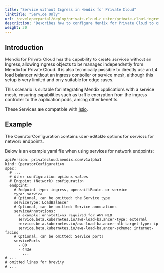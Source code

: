 ```yaml
---
title: "Service without Ingress in Mendix for Private Cloud"
linktitle: "Service Only"
url: /developerportal/deploy/private-cloud-cluster/private-cloud-ingress-settings/services-only/
description: "Describes how to configure Mendix for Private Cloud to create services without an Ingress."
weight: 30
---
```


## Introduction

Mendix for Private Cloud has the capability to create services without an Ingress, allowing Ingress objects to be managed independently from Mendix for Private Cloud. It is also technically possible to directly use an L4 load balancer without an ingress controller or service mesh, although this setup is very limited and only suitable for edge cases.

This scenario is suitable for integrating Mendix applications with a service mesh, ensuring capabilities such as traffic encryption from the ingress controller to the application pods, among other benefits.

These Services are compatible with [Istio](https://istio.io/).

## Example

The OperatorConfiguration contains user-editable options for services for network endpoints.

Below is an example yaml file when using services for network endpoints:

```text
apiVersion: privatecloud.mendix.com/v1alpha1
kind: OperatorConfiguration
spec:
  # ...
  # Other configuration options values
  # Endpoint (Network) configuration
  endpoint:
    # Endpoint type: ingress, openshiftRoute, or service
    type: service
    # Optional, can be omitted: the Service type
    serviceType: LoadBalancer
    # Optional, can be omitted: Service annotations
    serviceAnnotations:
      # example: annotations required for AWS NLB
      service.beta.kubernetes.io/aws-load-balancer-type: external
      service.beta.kubernetes.io/aws-load-balancer-nlb-target-type: ip
      service.beta.kubernetes.io/aws-load-balancer-scheme: internet-facing
    # Optional, can be omitted: Service ports
    servicePorts:
      - 80
      - 443#
      - ...
# ...      
# omitted lines for brevity
# ... 
```
